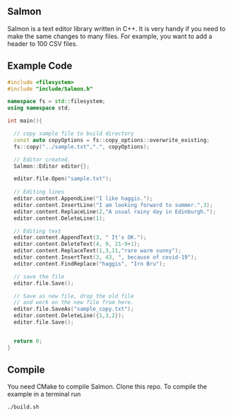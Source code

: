 
## Salmon

Salmon is a text editor library written in C++. It is very handy if you need to make the same changes to many files. For example, you want to add a header to 100 CSV files. 


## Example Code

```cpp
#include <filesystem>
#include "include/Salmon.h"

namespace fs = std::filesystem;
using namespace std;

int main(){

  // copy sample file to build directory
  const auto copyOptions = fs::copy_options::overwrite_existing;
  fs::copy("../sample.txt",".", copyOptions);

  // Editor created.
  Salmon::Editor editor{};

  editor.file.Open("sample.txt");
  
  // Editing lines
  editor.content.AppendLine("I like haggis.");
  editor.content.InsertLine("I am looking forward to summer.",3);
  editor.content.ReplaceLine(2,"A usual rainy day in Edinburgh.");
  editor.content.DeleteLine(1);

  // Editing text
  editor.content.AppendText(3, " It's OK.");
  editor.content.DeleteText(4, 9, 21-9+1);
  editor.content.ReplaceText(1,3,11,"rare warm sunny");
  editor.content.InsertText(3, 43, ", because of covid-19");
  editor.content.FindReplace("haggis", "Irn Bru");

  // save the file
  editor.file.Save();

  // Save as new file, drop the old file
  // and work on the new file from here.
  editor.file.SaveAs("sample_copy.txt");
  editor.content.DeleteLine({1,3,2});
  editor.file.Save();


  return 0;
}

```

## Compile

You need CMake to compile Salmon. Clone this repo. To compile the example in a terminal run

```sh
./build.sh
```

